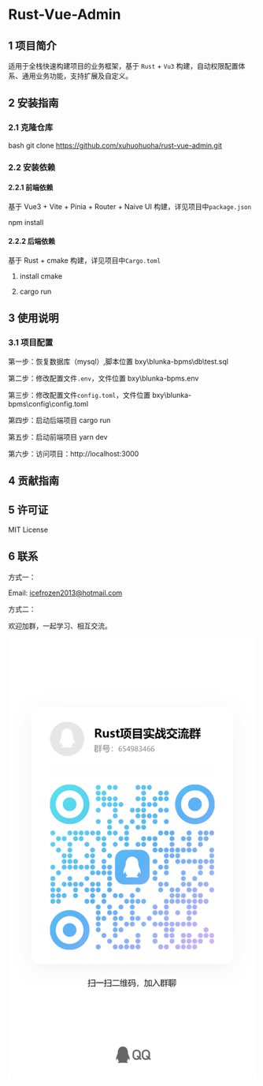 # Rust-Vue-Admin

## 1 项目简介

适用于全栈快速构建项目的业务框架，基于 `Rust` + `Vu3` 构建，自动权限配置体系、通用业务功能，支持扩展及自定义。

## 2 安装指南

### 2.1 克隆仓库
 bash git clone https://github.com/xuhuohuoha/rust-vue-admin.git

### 2.2 安装依赖

#### 2.2.1 前端依赖

基于 Vue3 + Vite + Pinia + Router + Naive UI 构建，详见项目中`package.json`

npm install
#### 2.2.2 后端依赖

基于 Rust + cmake 构建，详见项目中`Cargo.toml`

1. install cmake

2. cargo run

## 3 使用说明

### 3.1 项目配置

第一步：恢复数据库（mysql）,脚本位置 bxy\blunka-bpms\db\test.sql

第二步：修改配置文件`.env`，文件位置 bxy\blunka-bpms\.env

第三步：修改配置文件`config.toml`，文件位置 bxy\blunka-bpms\config\config.toml

第四步：启动后端项目 cargo run

第五步：启动前端项目 yarn dev

第六步：访问项目：http://localhost:3000

## 4 贡献指南

## 5 许可证

MIT License

## 6 联系

方式一：

Email: icefrozen2013@hotmail.com

方式二：

欢迎加群，一起学习、相互交流。

<img src="./bxy_vue/public/qrcode_rust.jpg">





